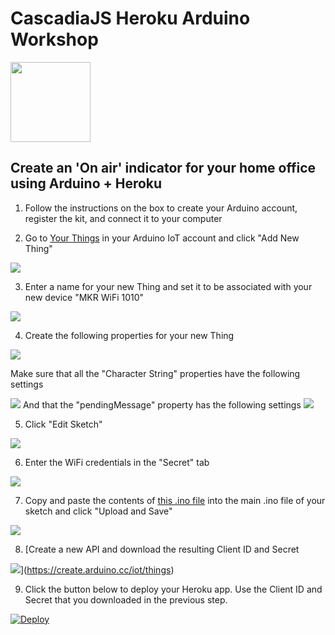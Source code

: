# CascadiaJS Heroku Arduino Workshop

<img src="public/logo.svg" width="128px" />

## Create an 'On air' indicator for your home office using **Arduino + Heroku**

1.  Follow the instructions on the box to create your Arduino account, register the kit, and connect it to your computer

2.  Go to [Your Things](https://create.arduino.cc/iot/things) in your Arduino IoT account and click "Add New Thing" 

![](public/images/add-new-thing.png)

3.  Enter a name for your new Thing and set it to be associated with your new device "MKR WiFi 1010" 

![](public/images/create-new-thing.png)

4.  Create the following properties for your new Thing 

![](public/images/properties.png) 

Make sure that all the "Character String" properties have the following settings 

![](public/images/string-property.png) And that the "pendingMessage" property has the following settings ![](public/images/int-property.png)

5.  Click "Edit Sketch" 

![](public/images/edit-sketch.png)

6.  Enter the WiFi credentials in the "Secret" tab 

![](public/images/wifi-secret.png)

7.  Copy and paste the contents of [this .ino file](public/Heroku_Arduino_Demo.ino) into the main .ino file of your sketch and click "Upload and Save" 

![](public/images/upload-and-save.png)

8.  [Create a new API and download the resulting Client ID and Secret 

![](public/images/create-api.png)](https://create.arduino.cc/iot/things) 

9.  Click the button below to deploy your Heroku app. Use the Client ID and Secret that you downloaded in the previous step.
    
[![Deploy](https://www.herokucdn.com/deploy/button.svg)](https://heroku.com/deploy?template=https://github.com/heroku-examples/cascadiajs-heroku-arduino-demo-client)
